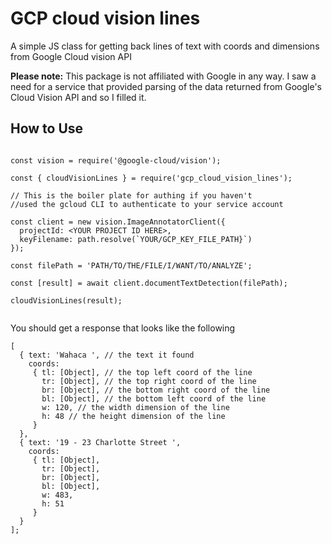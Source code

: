 # GCP cloud vision lines
A simple JS class for getting back lines of text with coords and dimensions from Google Cloud vision API

**Please note:** This package is not affiliated with Google in any way. I saw a need for a service that provided
parsing of the data returned from Google's Cloud Vision API and so I filled it.




## How to Use
```
 
const vision = require('@google-cloud/vision');

const { cloudVisionLines } = require('gcp_cloud_vision_lines');

// This is the boiler plate for authing if you haven't
//used the gcloud CLI to authenticate to your service account

const client = new vision.ImageAnnotatorClient({
  projectId: <YOUR PROJECT ID HERE>,
  keyFilename: path.resolve(`YOUR/GCP_KEY_FILE_PATH}`)
});

const filePath = 'PATH/TO/THE/FILE/I/WANT/TO/ANALYZE';

const [result] = await client.documentTextDetection(filePath);

cloudVisionLines(result);


```

You should get a response that looks like the following

```
[ 
  { text: 'Wahaca ', // the text it found
    coords:
     { tl: [Object], // the top left coord of the line
       tr: [Object], // the top right coord of the line
       br: [Object], // the bottom right coord of the line
       bl: [Object], // the bottom left coord of the line
       w: 120, // the width dimension of the line
       h: 48 // the height dimension of the line
     } 
  },
  { text: '19 - 23 Charlotte Street ',
    coords:
     { tl: [Object],
       tr: [Object],
       br: [Object],
       bl: [Object],
       w: 483,
       h: 51 
     }
  }
];
```
